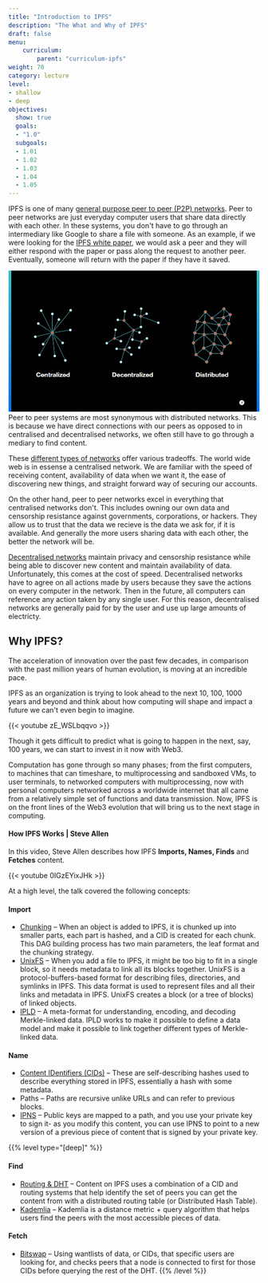 ```yaml
---
title: "Introduction to IPFS"
description: "The What and Why of IPFS"
draft: false
menu:
    curriculum:
        parent: "curriculum-ipfs"
weight: 70
category: lecture
level:
- shallow
- deep
objectives:
  show: true
  goals:
  - "1.0"
  subgoals:
  - 1.01
  - 1.02
  - 1.03
  - 1.04
  - 1.05
---
```


IPFS is one of many [general purpose peer to peer (P2P) networks](https://en.wikipedia.org/wiki/Peer-to-peer#Other_P2P_applications). Peer to peer networks are just everyday computer users that share data directly with each other. In these systems, you don't have to go through an intermediary like Google to share a file with someone. As an example, if we were looking for the [IPFS white paper](https://github.com/ipfs/papers/blob/master/ipfs-cap2pfs/ipfs-p2p-file-system.pdf), we would ask a peer and they will either respond with the paper or pass along the request to another peer. Eventually, someone will return with the paper if they have it saved.

![Difference between Centralised, Decentralised, & Distributed Networks](IPFS_dist_cent.png)
Peer to peer systems are most synonymous with distributed networks. This is because we have direct connections with our peers as opposed to in centralised and decentralised networks, we often still have to go through a mediary to find content.

These [different types of networks](https://www.gemini.com/cryptopedia/blockchain-network-decentralized-distributed-centralized) offer various tradeoffs. The world wide web is in essense a centralised network. We are familiar with the speed of receiving content, availability of data when we want it, the ease of discovering new things, and straight forward way of securing our accounts.

On the other hand, peer to peer networks excel in everything that centralised networks don't. This includes owning our own data and censorship resistance against governments, corporations, or hackers. They allow us to trust that the data we recieve is the data we ask for, if it is available. And generally the more users sharing data with each other, the better the network will be.

[Decentralised networks](https://petkanics.medium.com/the-benefits-of-decentralization-88a0b5d0fd39) maintain privacy and censorship resistance while being able to discover new content and maintain availability of data. Unfortunately, this comes at the cost of speed. Decentralised networks have to agree on all actions made by users because they save the actions on every computer in the network. Then in the future, all computers can reference any action taken by any single user. For this reason, decentralised networks are generally paid for by the user and use up large amounts of electricty.

## Why IPFS?

The acceleration of innovation over the past few decades, in comparison with the past million years of human evolution, is moving at an incredible pace.

IPFS as an organization is trying to look ahead to the next 10, 100, 1000 years and beyond and think about how computing will shape and impact a future we can't even begin to imagine.

{{< youtube zE_WSLbqqvo >}}

Though it gets difficult to predict what is going to happen in the next, say, 100 years, we can start to invest in it now with Web3.

Computation has gone through so many phases; from the first computers, to machines that can timeshare, to multiprocessing and sandboxed VMs, to user terminals, to networked computers with multiprocessing, now with personal computers networked across a worldwide internet that all came from a relatively simple set of functions and data transmission. Now, IPFS is on the front lines of the Web3 evolution that will bring us to the next stage in computing.

#### How IPFS Works | Steve Allen
In this video, Steve Allen describes how IPFS **Imports, Names, Finds** and **Fetches** content.

{{< youtube 0IGzEYixJHk >}}

At a high level, the talk covered the following concepts:

#### Import
* [Chunking](https://docs.ipfs.io/concepts/file-systems/#unix-file-system-unixfs) – When an object is added to IPFS, it is chunked up into smaller parts, each part is hashed, and a CID is created for each chunk. This DAG building process has two main parameters, the leaf format and the chunking strategy.
* [UnixFS](https://docs.ipfs.io/concepts/file-systems/#unix-file-system-unixfs) – When you add a file to IPFS, it might be too big to fit in a single block, so it needs metadata to link all its blocks together. UnixFS is a protocol-buffers-based format for describing files, directories, and symlinks in IPFS. This data format is used to represent files and all their links and metadata in IPFS. UnixFS creates a block (or a tree of blocks) of linked objects.
* [IPLD](https://docs.ipfs.io/project/related-projects/#ipld) – A meta-format for understanding, encoding, and decoding Merkle-linked data. IPLD works to make it possible to define a data model and make it possible to link together different types of Merkle-linked data.

#### Name
* [Content IDentifiers (CIDs)](https://docs.ipfs.io/concepts/content-addressing/#content-addressing-and-cids) – These are self-describing hashes used to describe everything stored in IPFS, essentially a hash with some metadata.
* Paths – Paths are recursive unlike URLs and can refer to previous blocks.
* [IPNS](https://docs.ipfs.io/concepts/ipns/#interplanetary-name-system-ipns) – Public keys are mapped to a path, and you use your private key to sign it- as you modify this content, you can use IPNS to point to a new version of a previous piece of content that is signed by your private key.

{{% level type="[deep]" %}}
#### Find
* [Routing & DHT](https://docs.ipfs.io/concepts/dht/#distributed-hash-tables-dhts) – Content on IPFS uses a combination of a CID and routing systems that help identify the set of peers you can get the content from with a distributed routing table (or Distributed Hash Table).
* [Kademlia](https://docs.ipfs.io/concepts/dht/#kademlia) – Kademlia is a distance metric + query algorithm that helps users find the peers with the most accessible pieces of data.

#### Fetch
* [Bitswap](https://docs.ipfs.io/concepts/bitswap/#how-bitswap-works) – Using wantlists of data, or CIDs, that specific users are looking for, and checks peers that a node is connected to first for those CIDs before querying the rest of the DHT.
{{% /level %}}

<!--

#### IPFS Basics – Working with Files in IPFS

This video covers the basics of working with IPFS files in a Linux cli, as well as a quick explanation of the ins and outs of the IPFS desktop CLI and the Mutable File system used with it.
-->

<!-- {% embed url="https://youtu.be/A7yZaYhrwyM" %} -->
<!-- The commands covered and explained include:

* `ipfs swarm peers`
* `ipfs cat /ipfs/<put-your-CID-here>`
* `ipfs get <put-your-CID-here>`
* `ipfs pin <put-your-CID-here>`
* `ipfs pin rm /ipfs/<put-your-CID-here>`
*  `ipfs add`  -->
